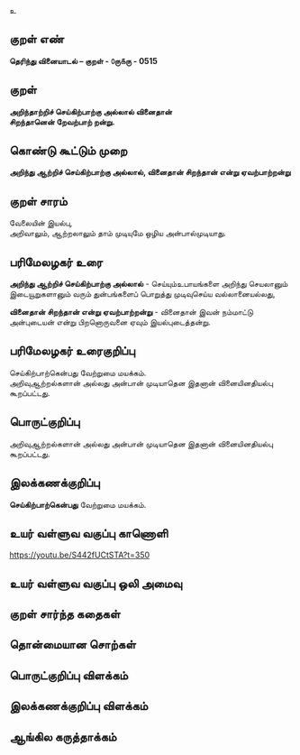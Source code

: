 உ

## குறள் எண் 

**தெரிந்து வினையாடல்  – குறள் - ௦ரு௧ரு - 0515**  

## குறள் 

**அறிந்தாற்றிச் செய்கிற்பாற்கு அல்லால் வினைதான்  
சிறந்தானென் றேவற்பாற் றன்று.**

## கொண்டு கூட்டும் முறை

**அறிந்து ஆற்றிச் செய்கிற்பாற்கு அல்லால், வினைதான் சிறந்தான் என்று ஏவற்பாற்றன்று**

## குறள் சாரம் 

வேலையின் இயல்பு,  
அறிவாலும், ஆற்றலாலும் தாம் முடியுமே ஒழிய அன்பால்முடியாது.  

## பரிமேலழகர் உரை

**அறிந்து ஆற்றிச் செய்கிற்பாற்கு அல்லால்** - செய்யும்உபாயங்களை அறிந்து செயலானும் இடையூறுகளானும் வரும் துன்பங்களைப் பொறுத்து முடிவுசெய்ய வல்லானையல்லது,  

**வினைதான் சிறந்தான் என்று ஏவற்பாற்றன்று** - வினைதான் இவன் நம்மாட்டு அன்புடையன் என்று பிறனொருவனை ஏவும் இயல்புடைத்தன்று. 

## பரிமேலழகர் உரைகுறிப்பு   

செய்கிற்பாற்கென்பது வேற்றுமை மயக்கம்.  
அறிவுஆற்றல்களான் அல்லது அன்பான் முடியாதென இதனான் வினையினதியல்பு கூறப்பட்டது.     

## பொருட்குறிப்பு 
  
அறிவுஆற்றல்களான் அல்லது அன்பான் முடியாதென இதனான் வினையினதியல்பு கூறப்பட்டது. 

## இலக்கணக்குறிப்பு  

**செய்கிற்பாற்கென்பது** வேற்றுமை மயக்கம்.  

## உயர் வள்ளுவ வகுப்பு காணொளி

https://youtu.be/S442fUCtSTA?t=350

## உயர் வள்ளுவ வகுப்பு ஒலி அமைவு 

 
## குறள் சார்ந்த கதைகள் 


## தொன்மையான சொற்கள்


## பொருட்குறிப்பு விளக்கம்


## இலக்கணக்குறிப்பு விளக்கம்


## ஆங்கில கருத்தாக்கம் 


